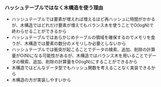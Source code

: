 ### ハッシュテーブルではなく木構造を使う理由

- ハッシュテーブルでは要素が増えれば増えるほど再ハッシュに時間がかかるが、木構造ではどれだけ要素が増えてもバランス木を使うことでO(logN)で終わらせることができるから
- ハッシュテーブルではあらかじめテーブルの領域を確保するのでメモリを食うが、木構造では要素の数分のメモリしか必要としないから
- ハッシュテーブルでは衝突が起こることでデータの検索、追加、削除の計算量がO(N)になる可能性があるが、木構造ではバランス木を用いることでデータの検索、追加、削除の計算量をO(logN)にすることができるから
- 木構造ではどんなデータ型でもハッシュ関数を考えることなく実装できるから
- 木構造の方が実装しやすいから